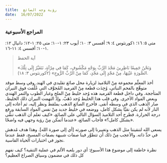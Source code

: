 ```yaml
---
title:  رؤية وجه الصائغ
date:  16/07/2022
---
```


### المراجع الأسبوعية
متى ٥: ١٦؛ ١كورنثوس ٤: ٩؛ أفسس ٣: ١٠؛ أيوب ٢٣: ١-١٠؛ متى ٢٥: ١-١٢؛ دانيال ١٢: ١-١٠؛ أفسس ٤: ١١-١٦.

> <p>آية الحفظ</p>
> «وَنَحْنُ جَمِيعًا نَاظِرِينَ مَجْدَ الرَّبِّ بِوَجْهٍ مَكْشُوفٍ، كَمَا في مِرْآةٍ، نَتَغَيَّرُ إِلَى تِلْكَ الصُّورَةِ عَيْنِهَا، مِنْ مَجْدٍ إِلَى مَجْدٍ، كَمَا مِنْ الرَّبِّ الرُّوحِ» (٢كورنثوس ٣: ١٨).

أخذ المعلّم مجموعة مِنْ التلاميذ لزيارة محل صائغ تقليدي في الهند. وفي وسط موقد متوهِّج بالفحم النباتي، وُجِدَت قطعة مِنْ القرميد المُجوَّف التي عُلِّقت فوق النيران المتأججة. وفي داخل قطعة القرميد هذه وُجد خليط مِنْ الملح وغبار الطوب والتمر الهندي وبعض المواد الأخرى. وفي قلب هذا الخليط وُجد ذَهَبٌ. وإذْ التهمت النيران ذلك الخليط، صار الذهب الذي في وسطه أنقى. فأخرج الصائغ الذهب بملقط ونظر إليه، ثم أعاده إلى النار لأنه لم يكن نقيَّا بشكل كامل، ووضعه في خليط جديد مِنْ نفس المواد السابقة ورفع درجة الحرارة. فطرح أحد التلاميذ السؤال التالي على الصائغ، «كيف تعلم أن الذهب تنقَّى بشكل كامل؟» فأجاب الصائغ، «عندما أتمكن مِنْ رؤية وجهي فيه واضحًا».

يسعى الله لتنقيتنا مثل الذهب وتغييرنا إلى صورته [أي إلى صورة الله]. وهذا هدف مُدهش في حدِّ ذاته. والأعجب مِنْ ذلك أن تتطوَّر فينا صفات شبيهة بصفات المسيح، فقط عندما نجوز في اختبارات الحياة القاسية.

نظرة خاطفة إلى موضوع هذا الأسبوع: أي دور يلعبه الألم في عملية التنقية؟ كيف نفهم كل ذلك في مضمون وسياق الصراع العظيم؟